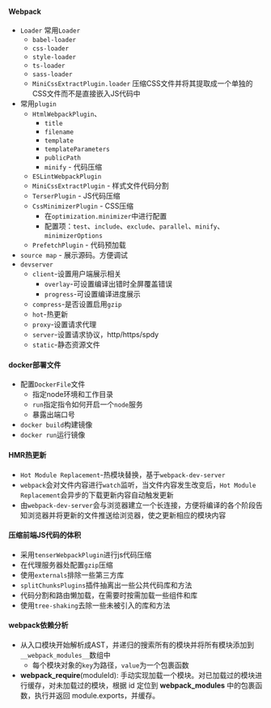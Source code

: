 #### Webpack
* `Loader`
  常用`Loader`
  * `babel-loader`
  * `css-loader`
  * `style-loader`
  * `ts-loader`
  * `sass-loader`
  * `MiniCssExtractPlugin.loader`
    压缩CSS文件并将其提取成一个单独的CSS文件而不是直接嵌入JS代码中
* 常用`plugin`
  * `HtmlWebpackPlugin`、
    - `title`
    - `filename`
    - `template`
    - `templateParameters`
    - `publicPath`
    - `minify` - 代码压缩
  * `ESLintWebpackPlugin`
  * `MiniCssExtractPlugin` - 样式文件代码分割
  * `TerserPlugin` - JS代码压缩
  * `CssMinimizerPlugin` - CSS压缩
    - 在`optimization.minimizer`中进行配置
    - 配置项：`test`、`include`、`exclude`、`parallel`、`minify`、`minimizerOptions`
  * `PrefetchPlugin` - 代码预加载
* `source map` - 展示源码。方便调试
* `devserver`
  * `client`-设置用户端展示相关
    * `overlay`-可设置编译出错时全屏覆盖错误
    * `progress`-可设置编译进度展示
  * `compress`-是否设置启用`gzip`
  * `hot`-热更新
  * `proxy`-设置请求代理
  * `server`-设置请求协议，http/https/spdy
  * `static`-静态资源文件

#### docker部署文件
* 配置`DockerFile`文件
  * 指定node环境和工作目录
  * `run`指定指令如何开启一个`node`服务
  * 暴露出端口号
* `docker build`构建镜像
* `docker run`运行镜像

#### HMR热更新
* `Hot Module Replacement`-热模块替换，基于`webpack-dev-server`
* `webpack`会对文件内容进行`watch`监听，当文件内容发生改变后，`Hot Module Replacement`会异步的下载更新内容自动触发更新
* 由`webpack-dev-server`会与浏览器建立一个长连接，方便将编译的各个阶段告知浏览器并将更新的文件推送给浏览器，使之更新相应的模块内容

#### 压缩前端JS代码的体积
* 采用`tenserWebpackPlugin`进行js代码压缩
* 在代理服务器处配置`gzip`压缩
* 使用`externals`排除一些第三方库
* `splitChunksPlugins`插件抽离出一些公共代码库和方法
* 代码分割和路由懒加载，在需要时按需加载一些组件和库
* 使用`tree-shaking`去除一些未被引入的库和方法

#### webpack依赖分析
* 从入口模块开始解析成AST，并递归的搜索所有的模块并将所有模块添加到`__webpack_modules__`数组中
  * 每个模块对象的`key`为路径，`value`为一个包裹函数
* __webpack_require__(moduleId): 手动实现加载一个模块。对已加载过的模块进行缓存，对未加载过的模块，根据 id 定位到 __webpack_modules__ 中的包裹函数，执行并返回 module.exports，并缓存。